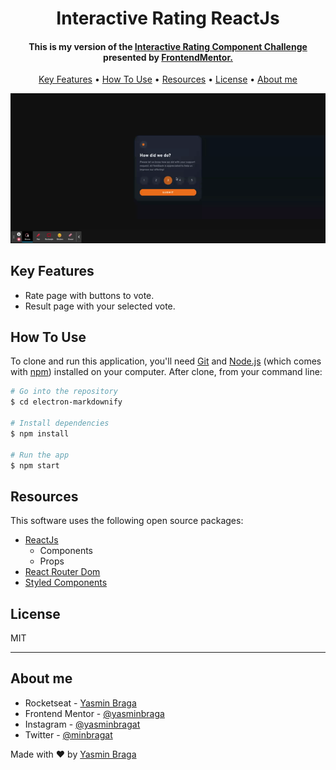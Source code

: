 <h1 align="center">  
  Interactive Rating ReactJs
</h1>

<h4 align="center">This is my version of the  <a href="https://www.frontendmentor.io/challenges/interactive-rating-component-koxpeBUmI" target="_blank">Interactive Rating Component Challenge</a> presented by <a href="https://www.frontendmentor.io/home" target="_blank">FrontendMentor</>.</h4>

<p align="center">
  <a href="#key-features">Key Features</a> •
  <a href="#how-to-use">How To Use</a> •
  <a href="#resources">Resources</a> •
  <a href="#license">License</a> •
  <a href="#license">About me</a>
</p>

<div align="center">
  <img  src="./preview.gif" />
</div>

## Key Features

- Rate page with buttons to vote.
- Result page with your selected vote.

## How To Use

To clone and run this application, you'll need [Git](https://git-scm.com) and [Node.js](https://nodejs.org/en/download/) (which comes with [npm](http://npmjs.com)) installed on your computer. After clone, from your command line:

```bash
# Go into the repository
$ cd electron-markdownify

# Install dependencies
$ npm install

# Run the app
$ npm start
```

## Resources

This software uses the following open source packages:

- [ReactJs](https://pt-br.reactjs.org/)
  - Components
  - Props
- [React Router Dom](https://v5.reactrouter.com/web/guides/quick-start)
- [Styled Components](https://styled-components.com/)

## License

MIT

---

## About me

- Rocketseat - [Yasmin Braga](https://app.rocketseat.com.br/me/yasmin-braga-1568974763)
- Frontend Mentor - [@yasminbraga](https://www.frontendmentor.io/profile/yasminbraga)
- Instagram - [@yasminbragat](https://www.twitter.com/yasminbragat)
- Twitter - [@minbragat](https://www.twitter.com/minbragat)

Made with :heart: by [Yasmin Braga](https://github.com/yasminbraga)
